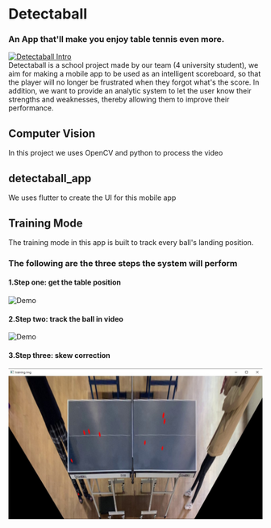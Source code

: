 # Detectaball 
### An App that'll make you enjoy table tennis even more.
[![Detectaball Intro](https://img.youtube.com/vi/P4hCXZWE8PI/0.jpg)](https://www.youtube.com/watch?v=P4hCXZWE8PI)<br>
Detectaball is a school project made by our team (4 university student), we aim for making a mobile app to be used as an intelligent scoreboard, so that the player will no longer be frustrated when they forgot what's the score. In addition, we want to provide an analytic system to let the user know their strengths and weaknesses, thereby allowing them to improve their performance.

## Computer Vision
In this project we uses OpenCV and python to process the video
## detectaball_app
We uses flutter to create the UI for this mobile app

## Training Mode
The training mode in this app is built to track every ball's landing position.
### The following are the three steps the system will perform
#### 1.Step one: get the table position
![Demo](Computer%20Vision/gif/table_tennis_gettable_demo.gif)
#### 2.Step two: track the ball in video
![Demo](Computer%20Vision/gif/table_tennis_getTrainingData_demo_Trim.gif)
#### 3.Step three: skew correction
![Demo](Computer%20Vision/img/trainingMode-result.jpg)